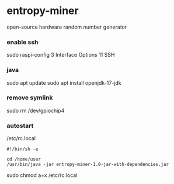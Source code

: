 # entropy-miner
open-source hardware random number generator

### enable ssh
sudo raspi-config
3 Interface Options
11 SSH
<Yes>
<Ok>
<Finish>

### java
sudo apt update
sudo apt install openjdk-17-jdk

### remove symlink
sudo rm /dev/gpiochip4

### autostart
/etc/rc.local
```
#!/bin/sh -e

cd /home/user
/usr/bin/java -jar entropy-miner-1.0-jar-with-dependencies.jar
```
sudo chmod a+x /etc/rc.local

